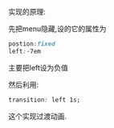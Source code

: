 
实现的原理: 

先把menu隐藏,设的它的属性为

```css
postion:fixed
left:-7em
```

主要把left设为负值


然后利用:

```css
transition: left 1s;
```

这个实现过渡动画.

